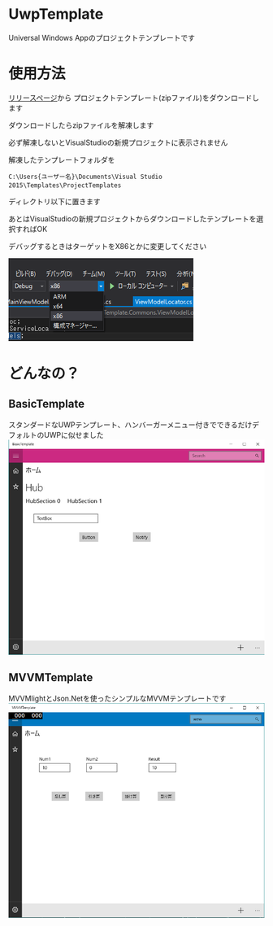 # UwpTemplate
Universal Windows Appのプロジェクトテンプレートです

# 使用方法
[リリースページ](https://github.com/garicchi/UwpTemplate/releases)から
プロジェクトテンプレート(zipファイル)をダウンロードします

ダウンロードしたらzipファイルを解凍します

必ず解凍しないとVisualStudioの新規プロジェクトに表示されません

解凍したテンプレートフォルダを

<code>C:\Users\{ユーザー名}\Documents\Visual Studio 2015\Templates\ProjectTemplates</code>

ディレクトリ以下に置きます

あとはVisualStudioの新規プロジェクトからダウンロードしたテンプレートを選択すればOK

デバッグするときはターゲットをX86とかに変更してください

![target](https://raw.githubusercontent.com/garicchi/UwpTemplate/master/target.png)

# どんなの？
## BasicTemplate
スタンダードなUWPテンプレート、ハンバーガーメニュー付きでできるだけデフォルトのUWPに似せました
![basic](https://raw.githubusercontent.com/garicchi/UwpTemplate/master/UwpTemplate/BasicTemplate/preview.png)

## MVVMTemplate
MVVMlightとJson.Netを使ったシンプルなMVVMテンプレートです
![mvvm](https://raw.githubusercontent.com/garicchi/UwpTemplate/master/UwpTemplate/MVVMTemplate/preview.png)
